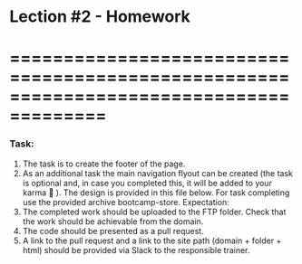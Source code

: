 # Lection #2 - Homework
# =======================================================================================
### Task:
1. The task is to create the footer of the page.
2. As an additional task the main navigation flyout can be created (the task is
optional and, in case you completed this, it will be added to your karma
🙂 ).
The design is provided in this file below.
For task completing use the provided archive bootcamp-store.
Expectation:
1. The completed work should be uploaded to the FTP folder. Check that the
work should be achievable from the domain.
2. The code should be presented as a pull request.
3. A link to the pull request and a link to the site path (domain + folder + html)
should be provided via Slack to the responsible trainer.